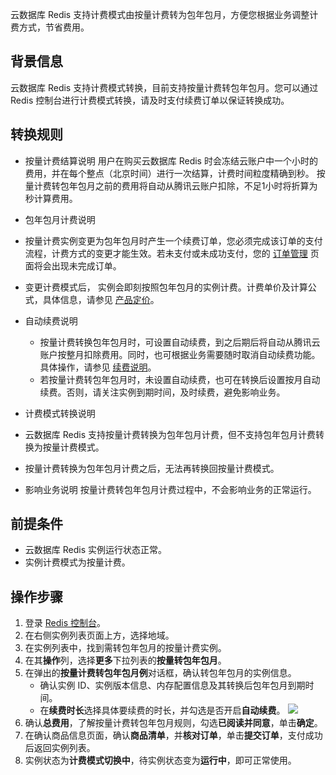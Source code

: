 云数据库 Redis 支持计费模式由按量计费转为包年包月，方便您根据业务调整计费方式，节省费用。

## 背景信息

云数据库 Redis 支持计费模式转换，目前支持按量计费转包年包月。您可以通过 Redis 控制台进行计费模式转换，请及时支付续费订单以保证转换成功。

## 转换规则
- 按量计费结算说明
  用户在购买云数据库 Redis 时会冻结云账户中一个小时的费用，并在每个整点（北京时间）进行一次结算，计费时间粒度精确到秒。 按量计费转包年包月之前的费用将自动从腾讯云账户扣除，不足1小时将折算为秒计算费用。

- 包年包月计费说明
 - 按量计费实例变更为包年包月时产生一个续费订单，您必须完成该订单的支付流程，计费方式的变更才能生效。若未支付或未成功支付，您的 [订单管理](https://console.cloud.tencent.com/expense/deal) 页面将会出现未完成订单。
 - 变更计费模式后， 实例会即刻按照包年包月的实例计费。计费单价及计算公式，具体信息，请参见 [产品定价](https://cloud.tencent.com/document/product/239/9894)。

- 自动续费说明
  - 按量计费转换包年包月时，可设置自动续费，到之后期后将自动从腾讯云账户按整月扣除费用。同时，也可根据业务需要随时取消自动续费功能。具体操作，请参见 [续费说明](https://cloud.tencent.com/document/product/239/30826)。
  - 若按量计费转包年包月时，未设置自动续费，也可在转换后设置按月自动续费。否则，请关注实例到期时间，及时续费，避免影响业务。

- 计费模式转换说明
 - 云数据库 Redis 支持按量计费转换为包年包月计费，但不支持包年包月计费转换为按量计费模式。
 - 按量计费转换为包年包月计费之后，无法再转换回按量计费模式。

- 影响业务说明
按量计费转包年包月计费过程中，不会影响业务的正常运行。

## 前提条件

- 云数据库 Redis 实例运行状态正常。
- 实例计费模式为按量计费。

## 操作步骤

1. 登录 [Redis 控制台](https://console.cloud.tencent.com/redis)。
2. 在右侧实例列表页面上方，选择地域。
3. 在实例列表中，找到需转包年包月的按量计费实例。
4. 在其**操作**列，选择**更多**下拉列表的**按量转包年包月**。
5. 在弹出的**按量计费转包年包月例**对话框，确认转包年包月的实例信息。
   - 确认实例 ID、实例版本信息、内存配置信息及其转换后包年包月到期时间。
   - 在**续费时长**选择具体要续费的时长，并勾选是否开启**自动续费**。
   ![](https://qcloudimg.tencent-cloud.cn/raw/9b92b438097e3c55dff9d00d01745507.png)
6. 确认**总费用**，了解按量计费转包年包月规则，勾选**已阅读并同意**，单击**确定**。
7. 在确认商品信息页面，确认**商品清单**，并**核对订单**，单击**提交订单**，支付成功后返回实例列表。
8. 实例状态为**计费模式切换中**，待实例状态变为**运行中**，即可正常使用。

